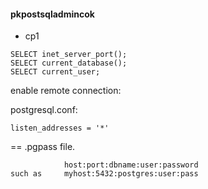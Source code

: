 #### pkpostsqladmincok
- cp1
```
SELECT inet_server_port();
SELECT current_database();
SELECT current_user;
```

enable remote connection:  

postgresql.conf:
```
listen_addresses = '*'
``` 

==
.pgpass file.
```
			host:port:dbname:user:password
such as		myhost:5432:postgres:user:pass
```
